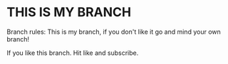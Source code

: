 # THIS IS MY BRANCH
Branch rules:
This is my branch, if you don't like it go and mind your own branch!

If you like this branch. Hit like and subscribe. 